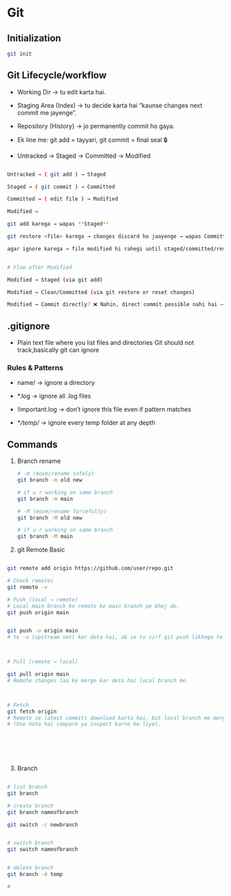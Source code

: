 # Git
## Initialization
```bash
git init
```

## Git Lifecycle/workflow

- Working Dir → tu edit karta hai.

- Staging Area (Index) → tu decide karta hai “kaunse changes next commit me jayenge”.

- Repository (History) → jo permanently commit ho gaya.

- Ek line me: git add = tayyari, git commit = final seal 🔒

- Untracked → Staged → Committed → Modified

```bash

Untracked → ( git add ) → Staged

Staged → ( git commit ) → Committed

Committed → ( edit file ) → Modified

Modified →

git add karega → wapas **Staged**

git restore <file> karega → changes discard ho jaayenge → wapas Committed clean state

agar ignore karega → file modified hi rahegi until staged/committed/restore


# Flow after Modified

Modified → Staged (via git add)

Modified → Clean/Committed (via git restore or reset changes)

Modified → Commit directly? ❌ Nahin, direct commit possible nahi hai — staging se hi guzarna padta hai.

```

## .gitignore
- Plain text file where you list files and directories Git  should not track,basically git can ignore

### Rules & Patterns
- name/ → ignore a directory

- *.log → ignore all .log files

- !important.log → don’t ignore this file even if pattern matches

- **/temp/* → ignore every temp folder at any depth

## Commands
1. Branch rename

    ```bash
    # -m (move/rename safely)
    git branch -m old new

    # if u r working on same branch
    git branch -m main

    # -M (move/rename forcefully)
    git branch -M old new

    # if u r working on same branch
    git branch -M main


    ```

2. git Remote Basic

```bash

git remote add origin https://github.com/user/repo.git

# Check remotes
git remote -v

# Push (local → remote)
# Local main branch ko remote ke main branch pe bhej do.
git push origin main


git push -u origin main
# Ye -u (upstream set) kar deta hai, ab se tu sirf git push likhega to Git ko pata hoga kahan push karna hai.



# Pull (remote → local)

git pull origin main
# Remote changes laa ke merge kar deta hai local branch me.



# Fetch
git fetch origin
# Remote se latest commits download karta hai, but local branch me merge nahi karta.
# (Use hota hai compare ya inspect karne ke liye).



    
    
```

3. Branch
```bash

# list branch
git branch

# create branch
git branch nameofbranch

git switch -c newbranch


# switch branch
git switch nameofbranch


# delete branch
git branch -d temp

#


```

